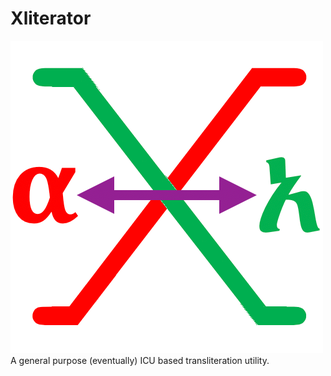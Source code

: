 # Xliterator
![Xliterator Logo](src/main/resources/images/Xliterator.png)
A general purpose (eventually) ICU based transliteration utility.

